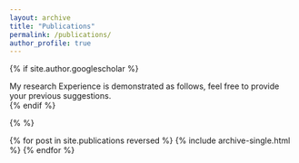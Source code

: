 ```yaml
---
layout: archive
title: "Publications"
permalink: /publications/
author_profile: true
---
```


{% if site.author.googlescholar %}
  <div class="wordwrap"> My research Experience is demonstrated as follows, feel free to provide your previous suggestions.</div>
{% endif %}

{%  %}

{% for post in site.publications reversed %}
  {% include archive-single.html %}
{% endfor %}
